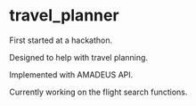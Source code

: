 # travel_planner
First started at a hackathon. 

Designed to help with travel planning.

Implemented with AMADEUS API.

Currently working on the flight search functions.
